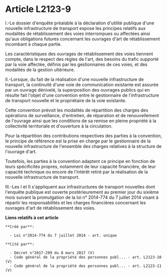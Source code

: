# Article L2123-9

I.-Le dossier d'enquête préalable à la déclaration d'utilité publique d'une nouvelle infrastructure de transport expose les
principes relatifs aux modalités de rétablissement des voies interrompues ou affectées ainsi qu'aux obligations futures
concernant les ouvrages d'art de rétablissement incombant à chaque partie. 

Les caractéristiques des ouvrages de rétablissement des voies tiennent compte, dans le respect des règles de l'art, des
besoins du trafic supporté par la voie affectée, définis par les gestionnaires de ces voies, et des modalités de la gestion
ultérieure. 

II.-Lorsque, du fait de la réalisation d'une nouvelle infrastructure de transport, la continuité d'une voie de communication
existante est assurée par un ouvrage dénivelé, la superposition des ouvrages publics qui en résulte fait l'objet d'une
convention entre le gestionnaire de l'infrastructure de transport nouvelle et le propriétaire de la voie existante. 

Cette convention prévoit les modalités de répartition des charges des opérations de surveillance, d'entretien, de réparation
et de renouvellement de l'ouvrage ainsi que les conditions de sa remise en pleine propriété à la collectivité territoriale et
d'ouverture à la circulation. 

Pour la répartition des contributions respectives des parties à la convention, le principe de référence est la prise en
charge par le gestionnaire de la nouvelle infrastructure de l'ensemble des charges relatives à la structure de l'ouvrage
d'art. 

Toutefois, les parties à la convention adaptent ce principe en fonction de leurs spécificités propres, notamment de leur
capacité financière, de leur capacité technique ou encore de l'intérêt retiré par la réalisation de la nouvelle
infrastructure de transport. 

III.-Les I et II s'appliquent aux infrastructures de transport nouvelles dont l'enquête publique est ouverte postérieurement
au premier jour du sixième mois suivant la promulgation de la loi n° 2014-774 du 7 juillet 2014 visant à répartir les
responsabilités et les charges financières concernant les ouvrages d'art de rétablissement des voies.

**Liens relatifs à cet article**

	**Créé par**:

	  - Loi n°2014-774 du 7 juillet 2014 - art. unique

	**Cité par**:

	  - Décret n°2017-299 du 8 mars 2017 (V)
	  - Code général de la propriété des personnes publ... - art. L2123-10 (V)
	  - Code général de la propriété des personnes publ... - art. L2123-11 (V)
